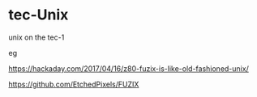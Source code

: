 # tec-Unix
unix on the tec-1


eg

https://hackaday.com/2017/04/16/z80-fuzix-is-like-old-fashioned-unix/

https://github.com/EtchedPixels/FUZIX


